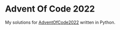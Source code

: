 # Advent Of Code 2022

My solutions for [AdventOfCode2022](https://adventofcode.com/2022) written in Python.
